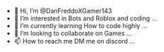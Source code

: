 - 👋 Hi, I’m @DanFreddoXGamer143
- 👀 I’m interested in Bots and Roblox and coding ...
- 🌱 I’m currently learning How to code highly ...
- 💞️ I’m looking to collaborate on Games ...
- 📫 How to reach me DM me on discord  ...

<!---
DanFreddoXGamer143/DanFreddoXGamer143 is a ✨ special ✨ repository because its `README.md` (this file) appears on your GitHub profile.
You can click the Preview link to take a look at your changes.
--->
